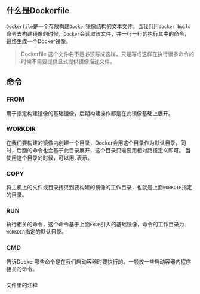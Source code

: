 ## 什么是Dockerfile

`Dockerfile`是一个存放构建`Docker`镜像结构的文本文件。当我们用`docker build`命令去构建镜像的时候，`Docker`会读取该文件，并一行一行的执行其中的命令，最终生成一个Docker镜像。

> Dockerfile 这个文件名不是必须写成这样，只是写成这样在执行很多命令的时候不需要提供显式提供镜像描述文件。

## 命令 

### FROM

用于指定构建镜像的基础镜像，后期构建操作都是在此镜像基础上展开。

### WORKDIR
在我们要构建的镜像内创建一个目录，Docker会用这个目录作为默认目录，同时，后面的命令也会基于此目录展开，这个目录只需要用相对路径定义即可。
当使用这个目录的时候，可以用`.`表示。

### COPY
将主机上的文件或目录拷贝到要构建的镜像的工作目录，也就是上面`WORKDIR`指定的目录。

### RUN 
执行相关的命令，这个命令基于上面`FROM`引入的基础镜像，命令的工作目录为`WORKDIR`指定的默认目录。

### CMD
告诉Docker哪些命令是在我们启动容器时要执行的。一般放一些启动容器内程序相关的命令。

### #
文件里的注释



